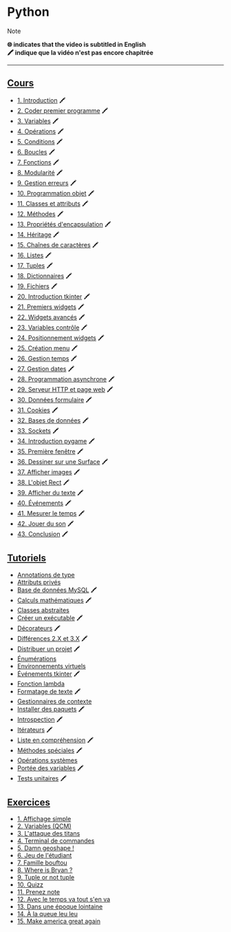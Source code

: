 # Python

> [!NOTE]
> **🌐 indicates that the video is subtitled in English**<br>
> **🖍 indique que la vidéo n'est pas encore chapitrée**

---

## [Cours](https://www.youtube.com/playlist?list=PLrSOXFDHBtfHg8fWBd7sKPxEmahwyVBkC)

+ [1. Introduction](https://www.youtube.com/watch?v=HWxBtxPBCAc) 🖍
+ [2. Coder premier programme](https://www.youtube.com/watch?v=S1SDhbJwfdk) 🖍
+ [3. Variables](https://www.youtube.com/watch?v=nbecRjzVzNg) 🖍
+ [4. Opérations](https://www.youtube.com/watch?v=w-r8SpjhmPQ) 🖍
+ [5. Conditions](https://www.youtube.com/watch?v=T_AsJ0nIeh0) 🖍
+ [6. Boucles](https://www.youtube.com/watch?v=excGUISppC4) 🖍
+ [7. Fonctions](https://www.youtube.com/watch?v=7aOeZ0cYc_Y) 🖍
+ [8. Modularité](https://www.youtube.com/watch?v=A2aD4eQP0qU) 🖍
+ [9. Gestion erreurs](https://www.youtube.com/watch?v=1IqnpaQy8LM) 🖍
+ [10. Programmation objet](https://www.youtube.com/watch?v=s2pnrMKpEp0) 🖍
+ [11. Classes et attributs](https://www.youtube.com/watch?v=91dPooHyNIo) 🖍
+ [12. Méthodes](https://www.youtube.com/watch?v=B-OlnwpVBN4) 🖍
+ [13. Propriétés d'encapsulation](https://www.youtube.com/watch?v=Fs6XsN6masA) 🖍
+ [14. Héritage](https://www.youtube.com/watch?v=jS-S0hbUoQo) 🖍
+ [15. Chaînes de caractères](https://www.youtube.com/watch?v=9oibVKWzXOM) 🖍
+ [16. Listes](https://www.youtube.com/watch?v=AFRdL2hge0o) 🖍
+ [17. Tuples](https://www.youtube.com/watch?v=n54Q-IccZEs) 🖍
+ [18. Dictionnaires](https://www.youtube.com/watch?v=BYDJRsE-N5Y) 🖍
+ [19. Fichiers](https://www.youtube.com/watch?v=gVOYPwjd_8c) 🖍
+ [20. Introduction tkinter](https://www.youtube.com/watch?v=H0BFsl2_St4) 🖍
+ [21. Premiers widgets](https://www.youtube.com/watch?v=JdSqSKrPhSw) 🖍
+ [22. Widgets avancés](https://www.youtube.com/watch?v=hfWE9dT6fgU) 🖍
+ [23. Variables contrôle](https://www.youtube.com/watch?v=lUDF9bureH4) 🖍
+ [24. Positionnement widgets](https://www.youtube.com/watch?v=YGeRTVaBPoc) 🖍
+ [25. Création menu](https://www.youtube.com/watch?v=jGnGnro2vsk) 🖍
+ [26. Gestion temps](https://www.youtube.com/watch?v=C0LmHQkJUs4) 🖍
+ [27. Gestion dates](https://www.youtube.com/watch?v=SXgyLoGA_mY) 🖍
+ [28. Programmation asynchrone](https://www.youtube.com/watch?v=vdjZvxAI5d4) 🖍
+ [29. Serveur HTTP et page web](https://www.youtube.com/watch?v=5PZ03AO-bmA) 🖍
+ [30. Données formulaire](https://www.youtube.com/watch?v=FBW4HTd8ilA) 🖍
+ [31. Cookies](https://www.youtube.com/watch?v=NL5AwnU3akE) 🖍
+ [32. Bases de données](https://www.youtube.com/watch?v=K0zF1GiPrxY) 🖍
+ [33. Sockets](https://www.youtube.com/watch?v=5FqzL9LJkXA) 🖍
+ [34. Introduction pygame](https://www.youtube.com/watch?v=gx4yVcJqBaI) 🖍
+ [35. Première fenêtre](https://www.youtube.com/watch?v=LrcMOeUN1qI) 🖍
+ [36. Dessiner sur une Surface](https://www.youtube.com/watch?v=Bj-SWrrUtS0) 🖍
+ [37. Afficher images](https://www.youtube.com/watch?v=55gDorNewiQ) 🖍
+ [38. L'objet Rect](https://www.youtube.com/watch?v=fHL12YbCY-k) 🖍
+ [39. Afficher du texte](https://www.youtube.com/watch?v=TNiKkU-VJzc) 🖍
+ [40. Événements](https://www.youtube.com/watch?v=Vic8v4MtBNM) 🖍
+ [41. Mesurer le temps](https://www.youtube.com/watch?v=04Unwn9stCM) 🖍
+ [42. Jouer du son](https://www.youtube.com/watch?v=qq8W5tMYb4w) 🖍
+ [43. Conclusion](https://www.youtube.com/watch?v=Miw3Y131nsw) 🖍

## [Tutoriels](https://www.youtube.com/playlist?list=PLrSOXFDHBtfFMB2Qeuej6efzZRvjRdXo8)

+ [Annotations de type](https://www.youtube.com/watch?v=a5HGF_ELI1E)
+ [Attributs privés](https://www.youtube.com/watch?v=Or0D_NUsdmg)
+ [Base de données MySQL](https://www.youtube.com/watch?v=2R-BveCE-so) 🖍
+ [Calculs mathématiques](https://www.youtube.com/watch?v=uwLhuFd7ruA) 🖍
+ [Classes abstraites](https://www.youtube.com/watch?v=zY4WnyEV_Ao)
+ [Créer un exécutable](https://www.youtube.com/watch?v=Jji2ik_AQOg) 🖍
+ [Décorateurs](https://www.youtube.com/watch?v=LiBsVCXAgXI) 🖍
+ [Différences 2.X et 3.X](https://www.youtube.com/watch?v=LU7FSqzVrdc) 🖍
+ [Distribuer un projet](https://www.youtube.com/watch?v=9Sy3AXavfJg) 🖍
+ [Énumérations](https://www.youtube.com/watch?v=HJI5ETooMso)
+ [Environnements virtuels](https://www.youtube.com/watch?v=zW0yI3m7Ydg)
+ [Événements tkinter](https://www.youtube.com/watch?v=yZp6958SkVI) 🖍
+ [Fonction lambda](https://www.youtube.com/watch?v=uWZfob-a1jY)
+ [Formatage de texte](https://www.youtube.com/watch?v=4ApZ80RegNI) 🖍
+ [Gestionnaires de contexte](https://www.youtube.com/watch?v=QnEB7KpywdI)
+ [Installer des paquets](https://www.youtube.com/watch?v=MxvLhp9xJo4) 🖍
+ [Introspection](https://www.youtube.com/watch?v=JKrpRtHBZRk) 🖍
+ [Itérateurs](https://www.youtube.com/watch?v=H9FIOc-bIHU) 🖍
+ [Liste en compréhension](https://www.youtube.com/watch?v=Vf9Wwa1CGgk) 🖍
+ [Méthodes spéciales](https://www.youtube.com/watch?v=XxUasK8f-s0) 🖍
+ [Opérations systèmes](https://www.youtube.com/watch?v=Zx3J6lzfbOI)
+ [Portée des variables](https://www.youtube.com/watch?v=50HJA4KpPqU) 🖍
+ [Tests unitaires](https://www.youtube.com/watch?v=apgReCCAQr4) 🖍

## [Exercices](https://www.youtube.com/playlist?list=PLrSOXFDHBtfEiSgOG1FM4oq-yS24iV4s1)

+ [1. Affichage simple](https://www.youtube.com/watch?v=HVN4qv6Dxdk)
+ [2. Variables (QCM)](https://www.youtube.com/watch?v=7o3y47LYFvE)
+ [3. L'attaque des titans](https://www.youtube.com/watch?v=2VhWLJ_TQ0U)
+ [4. Terminal de commandes](https://www.youtube.com/watch?v=-3v4_AoCeKM)
+ [5. Damn geoshape !](https://www.youtube.com/watch?v=mJwjyE5HSEA)
+ [6. Jeu de l'étudiant](https://www.youtube.com/watch?v=mvWBlzDPcjQ)
+ [7. Famille bouftou](https://www.youtube.com/watch?v=gUXFoGzCzLE)
+ [8. Where is Bryan ?](https://www.youtube.com/watch?v=gmQp9F1oMIE)
+ [9. Tuple or not tuple](https://www.youtube.com/watch?v=FWTezV5QjNk)
+ [10. Quizz](https://www.youtube.com/watch?v=ulSPoAM7DCc)
+ [11. Prenez note](https://www.youtube.com/watch?v=W1gKlpXE2hs)
+ [12. Avec le temps va tout s'en va](https://www.youtube.com/watch?v=er4eJLmY2CU)
+ [13. Dans une époque lointaine](https://www.youtube.com/watch?v=bvj4pgIHQlc)
+ [14. À la queue leu leu](https://www.youtube.com/watch?v=Xw9HSESKqd0)
+ [15. Make america great again](https://www.youtube.com/watch?v=5Y2sQKyhTSc)
